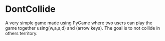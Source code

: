# DontCollide
 A very simple game made using PyGame where two users can play the game together using(w,a,s,d) and (arrow keys). The goal is to not collide in others territory.
